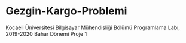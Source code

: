 # Gezgin-Kargo-Problemi
Kocaeli Üniversitesi Bilgisayar Mühendisliği Bölümü Programlama Labı, 2019-2020 Bahar Dönemi Proje 1
